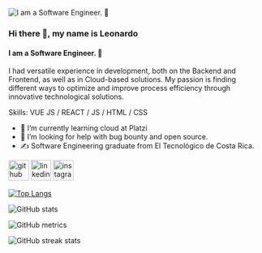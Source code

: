 ![ I am a Software Engineer. 👋](https://i.ibb.co/wYD9GVL/poster-readme.png)

### Hi there 👋, my name is Leonardo
####  I am a Software Engineer. 👋

I had versatile experience in development, both on the Backend and Frontend, as well as in Cloud-based solutions. My passion is finding different ways to optimize and improve process efficiency through innovative technological solutions.

Skills: VUE JS / REACT / JS / HTML / CSS

- 🌱 I’m currently learning cloud at Platzi 
- 🤔 I’m looking for help with bug bounty and open source. 
- ✍ Software Engineering graduate from El Tecnológico de Costa Rica. 


[<img src='https://cdn.jsdelivr.net/npm/simple-icons@3.0.1/icons/github.svg' alt='github' height='40'>](https://github.com/LeonardoFarina)  [<img src='https://cdn.jsdelivr.net/npm/simple-icons@3.0.1/icons/linkedin.svg' alt='linkedin' height='40'>](https://www.linkedin.com/in/ldfozamis/)  [<img src='https://cdn.jsdelivr.net/npm/simple-icons@3.0.1/icons/instagram.svg' alt='instagram' height='40'>](https://www.instagram.com/leo.far00/)  

[![Top Langs](https://github-readme-stats.vercel.app/api/top-langs/?username=LeonardoFarina)](https://github.com/anuraghazra/github-readme-stats)

![GitHub stats](https://github-readme-stats.vercel.app/api?username=LeonardoFarina&show_icons=true&count_private=true)  

![GitHub metrics](https://metrics.lecoq.io/LeonardoFarina)  

![GitHub streak stats](https://streak-stats.demolab.com/?user=LeonardoFarina)  

